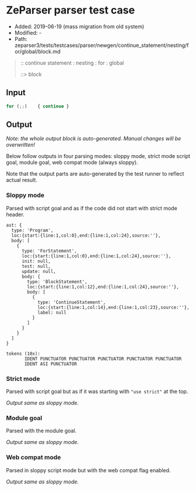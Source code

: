 # ZeParser parser test case

- Added: 2019-06-19 (mass migration from old system)
- Modified: -
- Path: zeparser3/tests/testcases/parser/newgen/continue_statement/nesting/for/global/block.md

> :: continue statement : nesting : for : global
>
> ::> block

## Input

`````js
for (;;)    { continue }
`````

## Output

_Note: the whole output block is auto-generated. Manual changes will be overwritten!_

Below follow outputs in four parsing modes: sloppy mode, strict mode script goal, module goal, web compat mode (always sloppy).

Note that the output parts are auto-generated by the test runner to reflect actual result.

### Sloppy mode

Parsed with script goal and as if the code did not start with strict mode header.

`````
ast: {
  type: 'Program',
  loc:{start:{line:1,col:0},end:{line:1,col:24},source:''},
  body: [
    {
      type: 'ForStatement',
      loc:{start:{line:1,col:0},end:{line:1,col:24},source:''},
      init: null,
      test: null,
      update: null,
      body: {
        type: 'BlockStatement',
        loc:{start:{line:1,col:12},end:{line:1,col:24},source:''},
        body: [
          {
            type: 'ContinueStatement',
            loc:{start:{line:1,col:14},end:{line:1,col:23},source:''},
            label: null
          }
        ]
      }
    }
  ]
}

tokens (10x):
       IDENT PUNCTUATOR PUNCTUATOR PUNCTUATOR PUNCTUATOR PUNCTUATOR
       IDENT ASI PUNCTUATOR
`````

### Strict mode

Parsed with script goal but as if it was starting with `"use strict"` at the top.

_Output same as sloppy mode._

### Module goal

Parsed with the module goal.

_Output same as sloppy mode._

### Web compat mode

Parsed in sloppy script mode but with the web compat flag enabled.

_Output same as sloppy mode._
